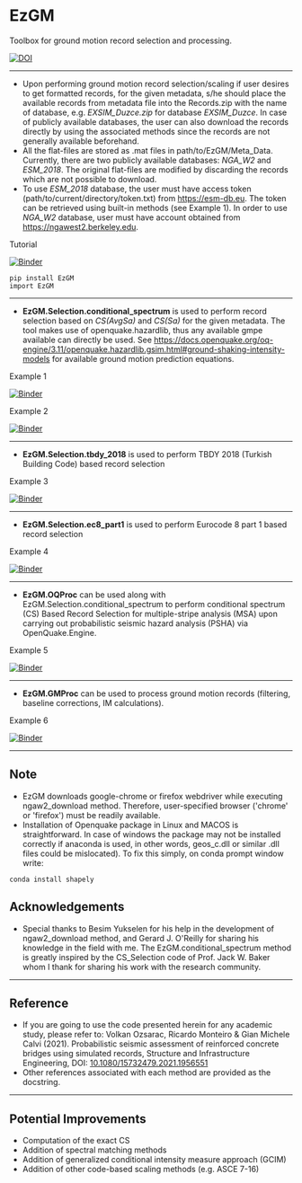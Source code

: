 # EzGM
Toolbox for ground motion record selection and processing. 

[![DOI](https://zenodo.org/badge/291944652.svg)](https://zenodo.org/badge/latestdoi/291944652) 
***

- Upon performing ground motion record selection/scaling if user desires to get formatted records, for the given metadata, s/he should place the available records from metadata file into the Records.zip with the name of database, 
e.g. *EXSIM_Duzce.zip* for database *EXSIM_Duzce*. In case of publicly available databases, the user can also download the records directly by using the associated methods since the records are not generally available beforehand.
- All the flat-files are stored as .mat files in path/to/EzGM/Meta_Data. Currently, there are two publicly available databases: *NGA_W2* and *ESM_2018*. 
The original flat-files are modified by discarding the records which are not possible to download.
- To use *ESM_2018* database, the user must have access token (path/to/current/directory/token.txt) from https://esm-db.eu. The token
can be retrieved using built-in methods (see Example 1). In order to use *NGA_W2* database, user must have account obtained from https://ngawest2.berkeley.edu.

Tutorial

[![Binder](https://mybinder.org/badge_logo.svg)](https://mybinder.org/v2/gh/volkanozsarac/EzGM/HEAD?filepath=Examples%2Fbinder%2FTutorial.ipynb)

```
pip install EzGM
import EzGM
```
***

- **EzGM.Selection.conditional_spectrum** is used to perform record selection based on *CS(AvgSa)* and *CS(Sa)* for the given metadata. The tool makes use of openquake.hazardlib, thus any available gmpe available can directly be used.
See https://docs.openquake.org/oq-engine/3.11/openquake.hazardlib.gsim.html#ground-shaking-intensity-models for available ground motion prediction equations.

Example 1

[![Binder](https://mybinder.org/badge_logo.svg)](https://mybinder.org/v2/gh/volkanozsarac/EzGM/master?filepath=Examples%2Fbinder%2FExample1.ipynb)

Example 2

[![Binder](https://mybinder.org/badge_logo.svg)](https://mybinder.org/v2/gh/volkanozsarac/EzGM/master?filepath=Examples%2Fbinder%2FExample2.ipynb)
***

- **EzGM.Selection.tbdy_2018** is used to perform TBDY 2018 (Turkish Building Code) based record selection

Example 3

[![Binder](https://mybinder.org/badge_logo.svg)](https://mybinder.org/v2/gh/volkanozsarac/EzGM/master?filepath=Examples%2Fbinder%2FExample3.ipynb)
***

- **EzGM.Selection.ec8_part1** is used to perform Eurocode 8 part 1 based record selection

Example 4

[![Binder](https://mybinder.org/badge_logo.svg)](https://mybinder.org/v2/gh/volkanozsarac/EzGM/master?filepath=Examples%2Fbinder%2FExample4.ipynb)
***

- **EzGM.OQProc** can be used along with EzGM.Selection.conditional_spectrum to perform conditional spectrum (CS) Based Record Selection for multiple-stripe analysis (MSA)
upon carrying out probabilistic seismic hazard analysis (PSHA) via OpenQuake.Engine.

Example 5

[![Binder](https://mybinder.org/badge_logo.svg)](https://mybinder.org/v2/gh/volkanozsarac/EzGM/master?filepath=Examples%2Fbinder%2FExample5.ipynb)
***

- **EzGM.GMProc** can be used to process ground motion records (filtering, baseline corrections, IM calculations).

Example 6

[![Binder](https://mybinder.org/badge_logo.svg)](https://mybinder.org/v2/gh/volkanozsarac/EzGM/master?filepath=Examples%2Fbinder%2FExample6.ipynb)
***

## Note
- EzGM downloads google-chrome or firefox webdriver while executing ngaw2_download method. Therefore, user-specified browser ('chrome' or 'firefox') must be readily available.
- Installation of Openquake package in Linux and MACOS is straightforward. In case of windows the package may not be installed correctly if anaconda is used, in other words, geos_c.dll or similar .dll files could be mislocated). To fix this simply, on conda prompt window write:
```
conda install shapely
```

## Acknowledgements
- Special thanks to Besim Yukselen for his help in the development of ngaw2_download method, and Gerard J. O'Reilly for sharing his knowledge in the field with me. The EzGM.conditional_spectrum method is greatly inspired by the CS_Selection code of Prof. Jack W. Baker whom I thank for sharing his work with the research community.
***

## Reference
- If you are going to use the code presented herein for any academic study, please refer to:
Volkan Ozsarac, Ricardo Monteiro & Gian Michele Calvi (2021). Probabilistic seismic assessment of reinforced concrete bridges using simulated records, Structure and Infrastructure Engineering, DOI: [10.1080/15732479.2021.1956551](https://doi.org/10.1080/15732479.2021.1956551)
- Other references associated with each method are provided as the docstring.
***

## Potential Improvements
- Computation of the exact CS
- Addition of spectral matching methods
- Addition of generalized conditional intensity measure approach (GCIM)
- Addition of other code-based scaling methods (e.g. ASCE 7-16)
